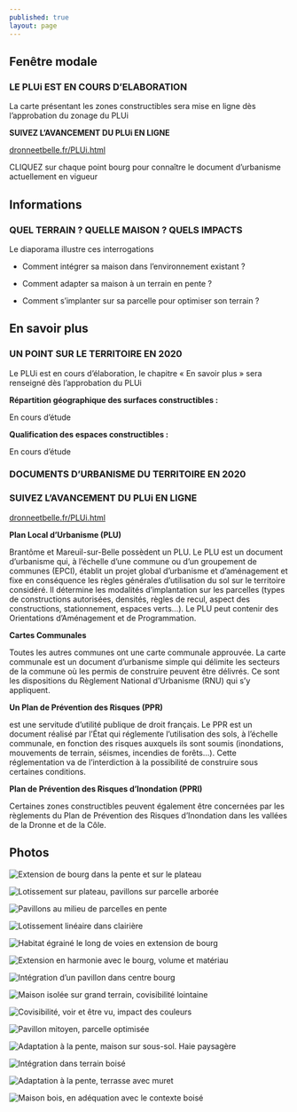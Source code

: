 ```yaml
---
published: true
layout: page
---
```


## Fenêtre modale

### LE PLUi EST EN COURS D’ELABORATION

La carte présentant les zones constructibles sera mise en ligne dès l’approbation du zonage du PLUi

**SUIVEZ L’AVANCEMENT DU PLUi EN LIGNE**

<a href="https://dronneetbelle.fr/PLUi.html" target="_blank">dronneetbelle.fr/PLUi.html</a>

CLIQUEZ sur chaque point bourg pour connaître le document d’urbanisme actuellement en vigueur

## Informations

### QUEL TERRAIN ? QUELLE MAISON ? QUELS IMPACTS

Le diaporama illustre ces interrogations

- Comment intégrer sa maison dans l’environnement existant ?

- Comment adapter sa maison à un terrain en pente ?

- Comment s’implanter sur sa parcelle pour optimiser son terrain ?

## En savoir plus

### UN POINT SUR LE TERRITOIRE EN 2020

Le PLUi est en cours d’élaboration, le chapitre « En savoir plus » sera renseigné dès l’approbation du PLUi

**Répartition géographique des surfaces constructibles :**

En cours d’étude

**Qualification des espaces constructibles :**

En cours d’étude

### DOCUMENTS D’URBANISME DU TERRITOIRE EN 2020

### SUIVEZ L’AVANCEMENT DU PLUi EN LIGNE

<a href="https://dronneetbelle.fr/PLUi.html" target="_blank">dronneetbelle.fr/PLUi.html</a>

**Plan Local d’Urbanisme (PLU)**

Brantôme et Mareuil-sur-Belle possèdent un PLU. Le PLU est un document d’urbanisme qui, à l’échelle d’une commune ou d’un groupement de communes (EPCI), établit un projet global d’urbanisme et d’aménagement et fixe en conséquence les règles générales d’utilisation du sol sur le territoire considéré. Il détermine les modalités d’implantation sur les parcelles (types de constructions autorisées, densités, règles de recul, aspect des constructions, stationnement, espaces verts…). Le PLU peut contenir des Orientations d’Aménagement et de Programmation.

**Cartes Communales**

Toutes les autres communes ont une carte communale approuvée.
La carte communale est un document d’urbanisme simple qui délimite les secteurs de la commune où les permis de construire peuvent être délivrés. Ce sont les dispositions du Règlement National d’Urbanisme (RNU) qui s’y appliquent.

**Un Plan de Prévention des Risques (PPR)**

est une servitude d’utilité publique de droit français. Le PPR est un document réalisé par l’État qui réglemente l’utilisation des sols, à l’échelle communale, en fonction des risques auxquels ils sont soumis (inondations, mouvements de terrain, séismes, incendies de forêts…). Cette réglementation va de l’interdiction à la possibilité de construire sous certaines conditions.

**Plan de Prévention des Risques d’Inondation (PPRI)**

Certaines zones constructibles peuvent également être concernées par les règlements du Plan de Prévention des Risques d’Inondation dans les vallées de la Dronne et de la Côle.

## Photos

![Extension de bourg dans la pente et sur le plateau]({{site.baseurl}}/data/images/16/urbanisme/16_URBA_01.jpg)

![Lotissement sur plateau, pavillons sur parcelle arborée]({{site.baseurl}}/data/images/16/urbanisme/16_URBA_02.jpg)

![Pavillons au milieu de parcelles en pente]({{site.baseurl}}/data/images/1/urbanisme/1_urbanisme_3.jpg)

![Lotissement linéaire dans clairière]({{site.baseurl}}/data/images/16/urbanisme/16_URBA_04.jpg)

![Habitat égrainé le long de voies en extension de bourg]({{site.baseurl}}/data/images/16/urbanisme/16_URBA_05.jpg)

![Extension en harmonie avec le bourg, volume et matériau]({{site.baseurl}}/data/images/16/urbanisme/16_URBA_06.jpg)

![Intégration d’un pavillon dans centre bourg]({{site.baseurl}}/data/images/16/urbanisme/16_URBA_07.jpg)

![Maison isolée sur grand terrain, covisibilité lointaine]({{site.baseurl}}/data/images/16/urbanisme/16_URBA_08.jpg)

![Covisibilité, voir et être vu, impact des couleurs]({{site.baseurl}}/data/images/16/urbanisme/16_URBA_09.jpg)

![Pavillon mitoyen, parcelle optimisée ]({{site.baseurl}}/data/images/16/urbanisme/16_URBA_10.jpg)

![Adaptation à la pente, maison sur sous-sol. Haie paysagère]({{site.baseurl}}/data/images/16/urbanisme/16_URBA_11.jpg)

![Intégration dans terrain boisé]({{site.baseurl}}/data/images/16/urbanisme/16_URBA_12.jpg)

![Adaptation à la pente, terrasse avec muret]({{site.baseurl}}/data/images/16/urbanisme/16_URBA_13.jpg)

![Maison bois, en adéquation avec le contexte boisé ]({{site.baseurl}}/data/images/16/urbanisme/16_URBA_14.jpg)
